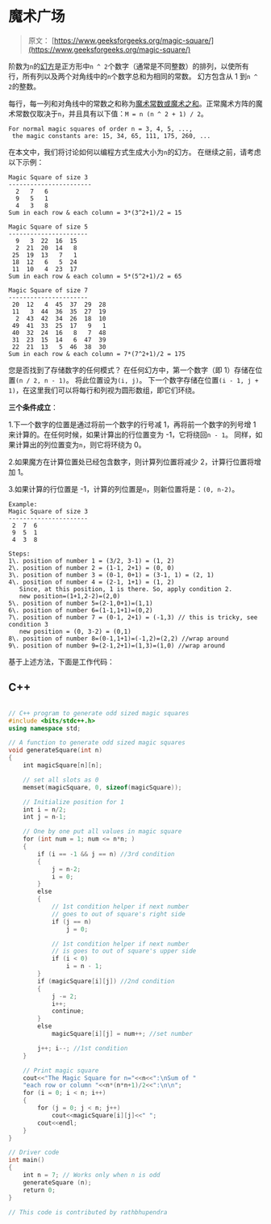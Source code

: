 # 魔术广场

> 原文： [https://www.geeksforgeeks.org/magic-square/](https://www.geeksforgeeks.org/magic-square/)

阶数为`n`的[幻方](http://en.wikipedia.org/wiki/Magic_square)是正方形中`n ^ 2`个数字（通常是不同整数）的排列，以使所有行，所有列以及两个对角线中的`n`个数字总和为相同的常数。 幻方包含从 1 到`n ^ 2`的整数。

每行，每一列和对角线中的常数之和称为[魔术常数或魔术之和](http://en.wikipedia.org/wiki/Magic_constant)。正常魔术方阵的魔术常数仅取决于`n`，并且具有以下值：`M = n (n ^ 2 + 1) / 2`。

```
For normal magic squares of order n = 3, 4, 5, ...,
 the magic constants are: 15, 34, 65, 111, 175, 260, ... 
```

在本文中，我们将讨论如何以编程方式生成大小为`n`的幻方。 在继续之前，请考虑以下示例：

```
Magic Square of size 3
-----------------------
  2   7   6
  9   5   1
  4   3   8
Sum in each row & each column = 3*(3^2+1)/2 = 15

Magic Square of size 5
----------------------
  9   3  22  16  15
  2  21  20  14   8
 25  19  13   7   1
 18  12   6   5  24
 11  10   4  23  17
Sum in each row & each column = 5*(5^2+1)/2 = 65

Magic Square of size 7
----------------------
 20  12   4  45  37  29  28
 11   3  44  36  35  27  19
  2  43  42  34  26  18  10
 49  41  33  25  17   9   1
 40  32  24  16   8   7  48
 31  23  15  14   6  47  39
 22  21  13   5  46  38  30
Sum in each row & each column = 7*(7^2+1)/2 = 175

```

您是否找到了存储数字的任何模式？
在任何幻方中，第一个数字（即 1）存储在位置`(n / 2, n - 1)`。 将此位置设为`(i, j)`。 下一个数字存储在位置`(i - 1, j + 1)`，在这里我们可以将每行和列视为圆形数组，即它们环绕。

**三个条件成立**：

1.下一个数字的位置是通过将前一个数字的行号减 1，再将前一个数字的列号增 1 来计算的。在任何时候，如果计算出的行位置变为 -1，它将绕回`n - 1`。 同样，如果计算出的列位置变为`n`，则它将环绕为 0。

2.如果魔方在计算位置处已经包含数字，则计算列位置将减少 2，计算行位置将增加 1。

3.如果计算的行位置是 -1，计算的列位置是`n`，则新位置将是：`(0, n-2)`。

```
Example:
Magic Square of size 3
----------------------
 2  7  6
 9  5  1
 4  3  8 

Steps:
1\. position of number 1 = (3/2, 3-1) = (1, 2)
2\. position of number 2 = (1-1, 2+1) = (0, 0)
3\. position of number 3 = (0-1, 0+1) = (3-1, 1) = (2, 1)
4\. position of number 4 = (2-1, 1+1) = (1, 2)
   Since, at this position, 1 is there. So, apply condition 2.
   new position=(1+1,2-2)=(2,0)
5\. position of number 5=(2-1,0+1)=(1,1)
6\. position of number 6=(1-1,1+1)=(0,2)
7\. position of number 7 = (0-1, 2+1) = (-1,3) // this is tricky, see condition 3 
   new position = (0, 3-2) = (0,1)
8\. position of number 8=(0-1,1+1)=(-1,2)=(2,2) //wrap around
9\. position of number 9=(2-1,2+1)=(1,3)=(1,0) //wrap around

```

基于上述方法，下面是工作代码：

## C++ 

```cpp

// C++ program to generate odd sized magic squares  
#include <bits/stdc++.h> 
using namespace std; 

// A function to generate odd sized magic squares  
void generateSquare(int n)  
{  
    int magicSquare[n][n];  

    // set all slots as 0  
    memset(magicSquare, 0, sizeof(magicSquare));  

    // Initialize position for 1  
    int i = n/2;  
    int j = n-1;  

    // One by one put all values in magic square  
    for (int num = 1; num <= n*n; )  
    {  
        if (i == -1 && j == n) //3rd condition  
        {  
            j = n-2;  
            i = 0;  
        }  
        else
        {  
            // 1st condition helper if next number  
            // goes to out of square's right side  
            if (j == n)  
                j = 0;  

            // 1st condition helper if next number  
            // is goes to out of square's upper side  
            if (i < 0)  
                i = n - 1;  
        }  
        if (magicSquare[i][j]) //2nd condition  
        {  
            j -= 2;  
            i++;  
            continue;  
        }  
        else
            magicSquare[i][j] = num++; //set number  

        j++; i--; //1st condition  
    }  

    // Print magic square  
    cout<<"The Magic Square for n="<<n<<":\nSum of "
    "each row or column "<<n*(n*n+1)/2<<":\n\n";  
    for (i = 0; i < n; i++)  
    {  
        for (j = 0; j < n; j++)  
            cout<<magicSquare[i][j]<<" ";  
        cout<<endl; 
    }  
}  

// Driver code  
int main()  
{  
    int n = 7; // Works only when n is odd  
    generateSquare (n);  
    return 0;  
}  

// This code is contributed by rathbhupendra 

```